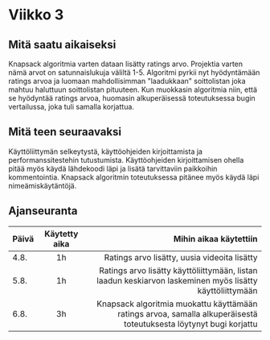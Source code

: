 # Viikko 3

## Mitä saatu aikaiseksi

Knapsack algoritmia varten dataan lisätty ratings arvo. Projektia varten nämä arvot on satunnaislukuja väliltä 1-5.
Algoritmi pyrkii nyt hyödyntämään ratings arvoa ja luomaan mahdollisimman "laadukkaan" soittolistan joka mahtuu haluttuun soittolistan pituuteen.
Kun muokkasin algoritmia niin, että se hyödyntää ratings arvoa, huomasin alkuperäisessä toteutuksessa bugin vertailussa, joka tuli samalla korjattua.

## Mitä teen seuraavaksi

Käyttöliittymän selkeytystä, käyttöohjeiden kirjoittamista ja performanssitestehin tutustumista. Käyttöohjeiden kirjoittamisen ohella pitää myös käydä lähdekoodi läpi ja lisätä tarvittaviin paikkoihin kommentointia. Knapsack algoritmin toteutuksessa pitänee myös käydä läpi nimeämiskäytäntöjä.

## Ajanseuranta

| Päivä	| Käytetty aika	| Mihin aikaa käytettiin	|
| ------|:-------------:|------:|
| 4.8.	| 1h		| Ratings arvo lisätty, uusia videoita lisätty |
| 5.8.	| 1h		| Ratings arvo lisätty käyttöliittymään, listan laadun keskiarvon laskeminen myös lisätty käyttöliittymään |
| 6.8.	| 3h		| Knapsack algoritmia muokattu käyttämään ratings arvoa, samalla alkuperäisestä toteutuksesta löytynyt bugi korjattu |
